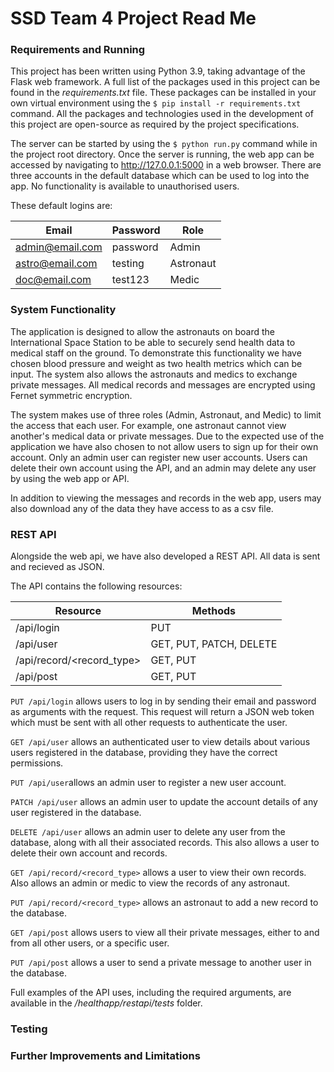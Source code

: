 # SSD Team 4 Project Read Me


### Requirements and Running

This project has been written using Python 3.9, taking advantage of the Flask web framework. A full list of the 
packages used in this project can be found in the _requirements.txt_ file. These packages can be installed in your 
own virtual environment using the `$ pip install -r requirements.txt` command. All the packages and technologies used
in the development of this project are open-source as required by the project specifications.

The server can be started by using the `$ python run.py` command while in the project root directory. Once the server 
is running, the web app can be accessed by navigating to http://127.0.0.1:5000 in a web browser. There are three 
accounts in the default database which can be used to log into the app. No functionality is available to unauthorised 
users.

These default logins are: 

| Email               | Password            | Role                |
| ------------------- | ------------------- | ------------------- |
| admin@email.com     | password            | Admin               |
| astro@email.com     | testing             | Astronaut           |
| doc@email.com       | test123             | Medic               |


### System Functionality
The application is designed to allow the astronauts on board the International Space Station to be able to securely 
send health data to medical staff on the ground. To demonstrate this functionality we have chosen blood pressure and 
weight as two health metrics which can be input. The system also allows the astronauts and medics to exchange private 
messages. All medical records and messages are encrypted using Fernet symmetric encryption.

The system makes use of three roles (Admin, Astronaut, and Medic) to limit the access that each user. For example, one 
astronaut cannot view another's medical data or private messages. Due to the expected use of the application we have 
also chosen to not allow users to sign up for their own account. Only an admin user can register new user accounts. 
Users can delete their own account using the API, and an admin may delete any user by using the web app or API.

In addition to viewing the messages and records in the web app, users may also download any
of the data they have access to as a csv file.


### REST API
 Alongside the web api, we have also developed a REST API. All data is sent and recieved as JSON.
 
The API contains the following resources:

| Resource                  | Methods                 |
| ------------------------- | ----------------------- |
| /api/login                | PUT                     | 
| /api/user                 | GET, PUT, PATCH, DELETE |
| /api/record/<record_type> | GET, PUT                | 
| /api/post                 | GET, PUT                | 

`PUT /api/login` allows users to log in by sending their email and password as arguments with the request. This request
will return a JSON web token which must be sent with all other requests to authenticate the user.

`GET /api/user` allows an authenticated user to view details about various users registered in the database, providing
they have the correct permissions.

`PUT /api/user`allows an admin user to register a new user account.

`PATCH /api/user` allows an admin user to update the account details of any user registered in the database.

`DELETE /api/user` allows an admin user to delete any user from the database, along with all their associated records.
This also allows a user to delete their own account and records.

`GET /api/record/<record_type>` allows a user to view their own records. Also allows an admin or medic to view
the records of any astronaut.

`PUT /api/record/<record_type>` allows an astronaut to add a new record to the database.

`GET /api/post` allows users to view all their private messages, either to and from all other users, or a specific
user.

`PUT /api/post` allows a user to send a private message to another user in the database.

Full examples of the API uses, including the required arguments, are available in the _/healthapp/restapi/tests_ folder.

### Testing



### Further Improvements and Limitations